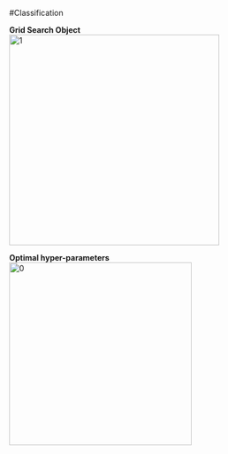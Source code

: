 #Classification

**Grid Search Object**
<img width="380" alt="1" src="https://github.com/user-attachments/assets/2241b264-650a-409a-bfa7-ceaec77b3836">

**Optimal hyper-parameters**
<img width="330" alt="0" src="https://github.com/user-attachments/assets/90915e5b-7c82-45cc-9207-39ba275b7501">


